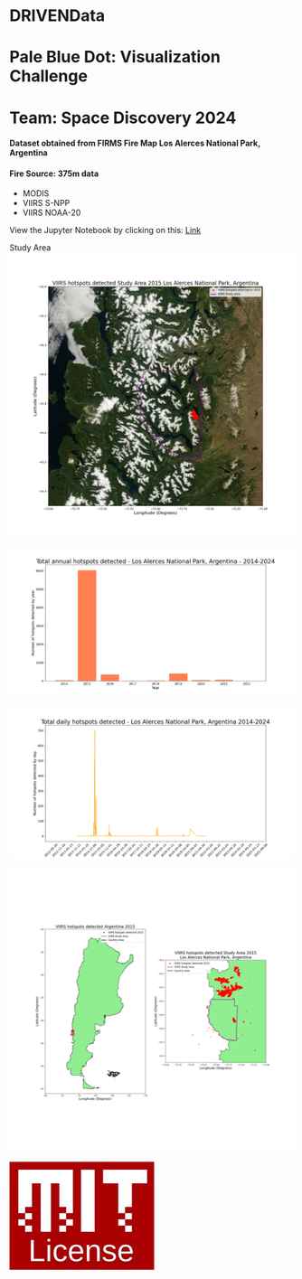 # DRIVENData
# Pale Blue Dot: Visualization Challenge
# Team: Space Discovery 2024

#### **Dataset obtained from FIRMS Fire Map Los Alerces National Park, Argentina**

#### **Fire Source: 375m data**
  * MODIS
  * VIIRS S-NPP
  * VIIRS NOAA-20

View the Jupyter Notebook by clicking on this: [Link](https://github.com/walterm128/drivendata2024visual/blob/main/VIIRSChallengeFinal.ipynb)

Study Area
![alt](HSStudyArea.png)

![alt](Annualhotspots2014-2024.png)

![alt](Dailyhotspots2012-2021.png)

![alt](HSArgentina-StudyArea.png)

![alt](MITLicenseLogo.jpg)
